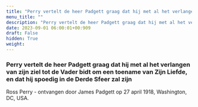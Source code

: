 ```yaml
---
title: "Perry vertelt de heer Padgett graag dat hij met al het verlangen van zijn ziel tot de Vader bidt om een toename van Zijn Liefde, en dat hij spoedig in de Derde Sfeer zal zijn"
menu_title: ""
description: "Perry vertelt de heer Padgett graag dat hij met al het verlangen van zijn ziel tot de Vader bidt om een toename van Zijn Liefde, en dat hij spoedig in de Derde Sfeer zal zijn"
date: 2023-09-01 06:00:01+00:909
draft: False
hidden: True
weight:
---
```

### Perry vertelt de heer Padgett graag dat hij met al het verlangen van zijn ziel tot de Vader bidt om een toename van Zijn Liefde, en dat hij spoedig in de Derde Sfeer zal zijn

Ross Perry - ontvangen door James Padgett op 27 april 1918, Washington, DC, USA.
